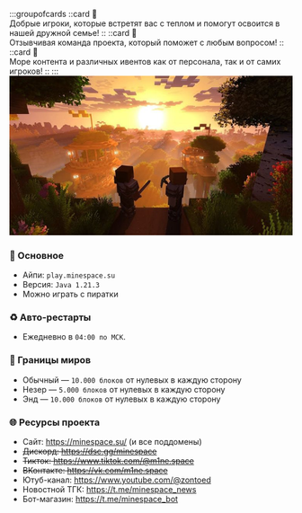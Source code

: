 :::groupofcards
  ::card
  🤲<br>Добрые игроки, которые встретят вас с теплом и помогут освоится в нашей дружной семье!
  ::
  ::card
  👥<br>Отзывчивая команда проекта, который поможет с любым вопросом!
  ::
  ::card
  🎉<br> Море контента и различных ивентов как от персонала, так и от самих игроков!
  ::
:::
![image](https://github.com/zooont/minespace/blob/main/assets/main-information-landscape.png?raw=true)

### 📕 Основное
- Айпи: `play.minespace.su`
- Версия: `Java 1.21.3`
- Можно играть с пиратки

### ♻ Авто-рестарты
- Ежедневно в `04:00 по МСК`.

### 🚩 Границы миров
- Обычный — `10.000 блоков` от нулевых в каждую сторону
- Незер — `5.000 блоков` от нулевых в каждую сторону
- Энд — `10.000 блоков` от нулевых в каждую сторону

### 🌐 Ресурсы проекта
- Сайт: https://minespace.su/ (и все поддомены)
- ~~Дискорд: https://dsc.gg/minespace~~
- ~~Тикток: https://www.tiktok.com/@m1ne.space~~
- ~~ВКонтакте: https://vk.com/m1ne.space~~
- Ютуб-канал: https://www.youtube.com/@zontoed
- Новостной ТГК: https://t.me/minespace_news
- Бот-магазин: https://t.me/minespace_bot
